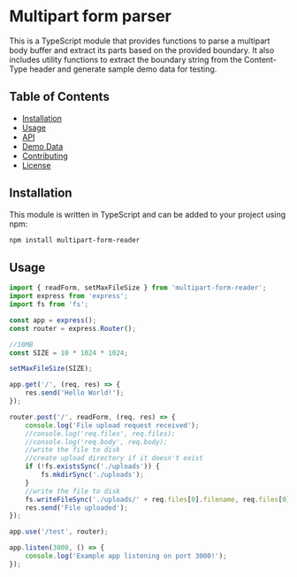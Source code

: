 # Multipart form parser

This is a TypeScript module that provides functions to parse a multipart body buffer and extract its parts based on the provided boundary. It also includes utility functions to extract the boundary string from the Content-Type header and generate sample demo data for testing.

## Table of Contents

- [Installation](#installation)
- [Usage](#usage)
- [API](#api)
- [Demo Data](#demo-data)
- [Contributing](#contributing)
- [License](#license)


## Installation

This module is written in TypeScript and can be added to your project using npm:

```bash
npm install multipart-form-reader
```

## Usage

```js
import { readForm, setMaxFileSize } from 'multipart-form-reader';
import express from 'express';
import fs from 'fs';

const app = express();
const router = express.Router();

//10MB
const SIZE = 10 * 1024 * 1024;

setMaxFileSize(SIZE);

app.get('/', (req, res) => {
    res.send('Hello World!');
});

router.post('/', readForm, (req, res) => {
    console.log('File upload request received');
    //console.log('req.files', req.files);
    //console.log('req.body', req.body);
    //write the file to disk
    //create upload directory if it doesn't exist
    if (!fs.existsSync('./uploads')) {
        fs.mkdirSync('./uploads');
    }
    //write the file to disk
    fs.writeFileSync('./uploads/' + req.files[0].filename, req.files[0].data);
    res.send('File uploaded');
});

app.use('/test', router);

app.listen(3000, () => {
    console.log('Example app listening on port 3000!');
});
```
